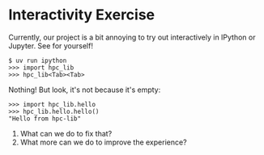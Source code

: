 # Interactivity Exercise

Currently, our project is a bit annoying to try out interactively in IPython or Jupyter. See for yourself!

```
$ uv run ipython
>>> import hpc_lib
>>> hpc_lib<Tab><Tab>
```

Nothing! But look, it's not because it's empty:

```
>>> import hpc_lib.hello
>>> hpc_lib.hello.hello()
"Hello from hpc-lib"
```

1. What can we do to fix that?
2. What more can we do to improve the experience?
